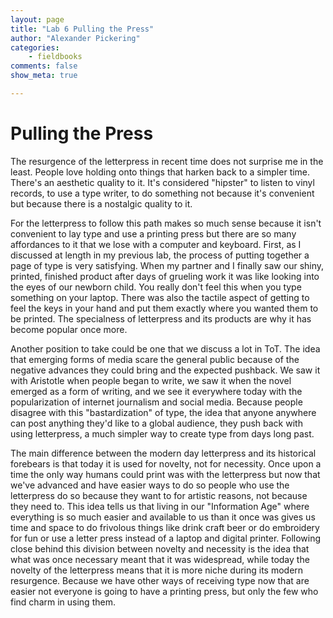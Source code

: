 ```yaml
---
layout: page  
title: "Lab 6 Pulling the Press"  
author: "Alexander Pickering"  
categories:  
    - fieldbooks
comments: false  
show_meta: true

---
```

 
# Pulling the Press

The resurgence of the letterpress in recent time does not surprise me in the least. People love holding onto things that harken back to a simpler time. There's an aesthetic quality to it. It's considered "hipster" to listen to vinyl records, to use a type writer, to do something not because it's convenient but because there is a nostalgic quality to it. 

For the letterpress to follow this path makes so much sense because it isn't convenient to lay type and use a printing press but there are so many affordances to it that we lose with a computer and keyboard. First, as I discussed at length in my previous lab, the process of putting together a page of type is very satisfying. When my partner and I finally saw our shiny, printed, finished product after days of grueling work it was like looking into the eyes of our newborn child. You really don't feel this when you type something on your laptop. There was also the tactile aspect of getting to feel the keys in your hand and put them exactly where you wanted them to be printed. The specialness of letterpress and its products are why it has become popular once more. 

Another position to take could be one that we discuss a lot in ToT. The idea that emerging forms of media scare the general public because of the negative advances they could bring and the expected pushback. We saw it with Aristotle when people began to write, we saw it when the novel emerged as a form of writing, and we see it everywhere today with the popularization of internet journalism and social media. Because people disagree with this "bastardization" of type, the idea that anyone anywhere can post anything they'd like to a global audience, they push back with using letterpress, a much simpler way to create type from days long past. 

The main difference between the modern day letterpress and its historical forebears is that today it is used for novelty, not for necessity. Once upon a time the only way humans could print was with the letterpress but now that we've advanced and have easier ways to do so people who use the letterpress do so because they want to for artistic reasons, not because they need to. This idea tells us that living in our "Information Age" where everything is so much easier and available to us than it once was gives us time and space to do frivolous things like drink craft beer or do embroidery for fun or use a letter press instead of a laptop and digital printer. Following close behind this division between novelty and necessity is the idea that what was once necessary meant that it was widespread, while today the novelty of the letterpress means that it is more niche during its modern resurgence. Because we have other ways of receiving type now that are easier not everyone is going to have a printing press, but only the few who find charm in using them.  